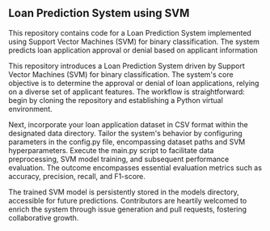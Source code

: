 ## Loan Prediction System using SVM

This repository contains code for a Loan Prediction System implemented using Support Vector Machines (SVM) for binary classification. The system predicts loan application approval or denial based on applicant information

This repository introduces a Loan Prediction System driven by Support Vector Machines (SVM) for binary classification. The system's core objective is to determine the approval or denial of loan applications, relying on a diverse set of applicant features. The workflow is straightforward: begin by cloning the repository and establishing a Python virtual environment. 

Next, incorporate your loan application dataset in CSV format within the designated data directory. Tailor the system's behavior by configuring parameters in the config.py file, encompassing dataset paths and SVM hyperparameters. Execute the main.py script to facilitate data preprocessing, SVM model training, and subsequent performance evaluation. The outcome encompasses essential evaluation metrics such as accuracy, precision, recall, and F1-score. 

The trained SVM model is persistently stored in the models directory, accessible for future predictions. Contributors are heartily welcomed to enrich the system through issue generation and pull requests, fostering collaborative growth.
